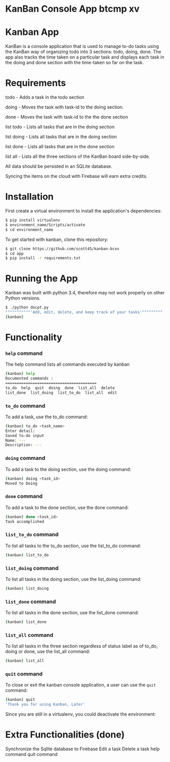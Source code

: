 # KanBan Console App btcmp xv


# Kanban App
KanBan is a console application that is used to manage to-do tasks using the KanBan way of organizing todo into 3 sections: todo, doing, done. The app also tracks the time taken on a particular task and displays each task in the doing and done section with the time-taken so far on the task.

# Requirements
todo <task name> - Adds a task in the todo section

doing <task-id>  - Moves the task with task-id to the doing section.

done <task-id>  - Moves the task with task-id to the the done section

list todo  - Lists all tasks that are in the doing section

list doing  - Lists all tasks that are in the doing section

list done  - Lists all tasks that are in the done section

list all  - Lists all the three sections of the KanBan board side-by-side.

All data should be persisted in an SQLite database.

Syncing the items on the cloud with Firebase will earn extra credits.


# Installation
First create a virtual environment to install the application's dependencies:
```sh
$ pip install virtualenv
$ environment_name/Scripts/activate
$ cd environment_name
```
To get started with kanban, clone this repository: 
```sh
$ git clone https://github.com/scott45/kanban-bcxv
$ cd app
$ pip install -r requirements.txt
```

# Running the App
Kanban was built with python 3.4, therefore may not work properly on other Python versions.
```sh
$ ./python docpt.py
"""""""""""'Add, edit, delete, and keep track of your tasks'"""""""""
(kanban)
```

# Functionality
### `help` command
The help command lists all commands executed by kanban
```sh
(kanban) help
Documented commands :
========================================
to_do  help  quit  doing  done  list_all  delete
list_done  list_doing  list_to_do  list_all  edit
```

### `to_do` command
To add a task, use the to_do command:
```sh
(kanban) to_do <task_name>
Enter detail: 
Saved to-do input
Name: ---
Description: ---
```


### `doing` command
To add a task to the doing section, use the doing command:
```sh
(kanban) doing <task_id>
Moved to Doing
```


### `done` command
To add a task to the done section, use the done command:
```sh
(kanban) done <task_id>
Task accomplished
```

### `list_to_do` command
To list all tasks to the to_do section, use the list_to_do command:
```sh
(kanban) list_to_do
```

### `list_doing` command
To list all tasks in the doing section, use the list_doing command:
```sh
(kanban) list_doing
```

### `list_done` command
To list all tasks in the done section, use the list_done command:
```sh
(kanban) list_done
```

### `list_all` command
To list all tasks in the three section regardless of status label as of to_do, doing or done, use the list_all command:
```sh
(kanban) list_all
```

### `quit` command
To close or exit the kanban console application, a user can use the `quit` command:
```sh
(kanban) quit
'Thank you for using Kanban, Later'
```
Since you are still in a virtualenv, you could deactivate the environment:

# Extra Functionalities (done)

Synchronize the Sqlite database to Firebase
Edit a task
Delete a task
help command
quit command
